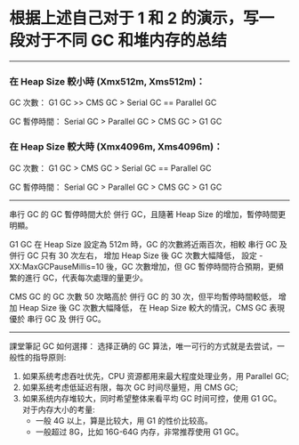 根据上述自己对于 1 和 2 的演示，写一段对于不同 GC 和堆内存的总结
===
---
### 在 Heap Size 較小時 (Xmx512m, Xms512m)：

GC 次數：
G1 GC >> CMS GC > Serial GC == Parallel GC

GC 暫停時間：
Serial GC > Parallel GC > CMS GC > G1 GC

### 在 Heap Size 較大時 (Xmx4096m, Xms4096m)：

GC 次數：
G1 GC > CMS GC > Serial GC == Parallel GC

GC 暫停時間：
Serial GC > Parallel GC > CMS GC > G1 GC

---

串行 GC 的 GC 暫停時間大於 併行 GC，且隨著 Heap Size 的增加，暫停時間更明顯。

G1 GC 在 Heap Size 設定為 512m 時，GC 的次數將近兩百次，相較 串行 GC 及 併行 GC 只有 30 次左右，
增加 Heap Size 後 GC 次數大幅降低，
設定 -XX:MaxGCPauseMillis=10 後，GC 次數增加，但 GC 暫停時間符合預期，更頻繁的進行 GC，代表每次處理的量更少。

CMS GC 的 GC 次數 50 次略高於 併行 GC 的 30 次，但平均暫停時間較低，
增加 Heap Size 後 GC 次數大幅降低，
在 Heap Size 較大的情況，CMS GC 表現優於 串行 GC 及 併行 GC。

---

課堂筆記
GC 如何選擇：
选择正确的 GC 算法，唯一可行的方式就是去尝试，一般性的指导原则:
1. 如果系统考虑吞吐优先，CPU 资源都用来最大程度处理业务，用 Parallel GC;
2. 如果系统考虑低延迟有限，每次 GC 时间尽量短，用 CMS GC;
3. 如果系统内存堆较大，同时希望整体来看平均 GC 时间可控，使用 G1 GC。 对于内存大小的考量:
	- 一般 4G 以上，算是比较大，用 G1 的性价比较高。
	- 一般超过 8G，比如 16G-64G 内存，非常推荐使用 G1 GC。
